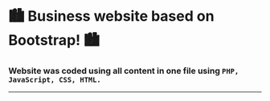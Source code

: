 # 🏙 Business website based on Bootstrap! 🏙
### Website was coded using all content in one file using ``PHP, JavaScript, CSS, HTML.``
<hr />
